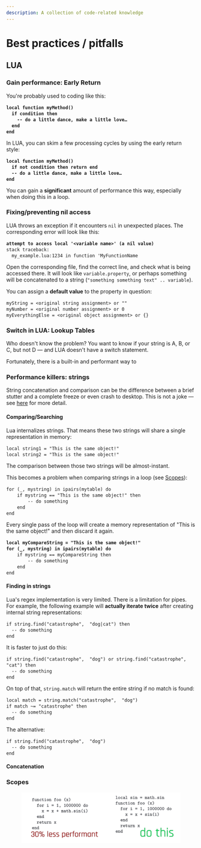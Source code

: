 ```yaml
---
description: A collection of code-related knowledge
---
```


# Best practices / pitfalls

## LUA

### Gain performance: Early Return

You're probably used to coding like this:

<pre><code><strong>local function myMethod()
</strong><strong>  if condition then 
</strong><strong>    -- do a little dance, make a little love…
</strong><strong>  end
</strong><strong>end
</strong></code></pre>

In LUA, you can skim a few processing cycles by using the early return style:&#x20;

<pre><code><strong>local function myMethod()
</strong><strong>  if not condition then return end
</strong><strong>  -- do a little dance, make a little love…
</strong><strong>end
</strong></code></pre>

You can gain a **significant** amount of performance this way, especially when doing this in a loop.&#x20;

### Fixing/preventing nil access

LUA throws an exception if it encounters `nil` in unexpected places. The corresponding error will look like this:

<pre><code><strong>attempt to access local '&#x3C;variable name>' (a nil value)
</strong>stack traceback: 
  my_example.lua:1234 in function 'MyFunctionName
</code></pre>

Open the corresponding file, find the correct line, and check what is being accessed there. It will look like `variable.property`, or perhaps something will be concatenated to a string (`"something something text" .. variable`).&#x20;

You can assign a **default value** to the property in question:&#x20;

```
myString = <original string assignment> or ""
myNumber = <original number assignment> or 0
myEverythingElse = <original object assignment> or {}
```

<!-- {% hint style="info" %}
While that won't solve any other problems, it will at least make the error go away.
{% endhint %} -->

### Switch in LUA: Lookup Tables

Who doesn't know the problem? You want to know if your string is A, B, or C, but not D — and LUA doesn't have a switch statement.&#x20;

Fortunately, there is a built-in and performant way to&#x20;

### Performance killers: strings

String concatenation and comparison can be the difference between a brief stutter and a complete freeze or even crash to desktop. This is not a joke — see [here](https://www.lua.org/gems/sample.pdf) for more detail.

#### Comparing/Searching

Lua internalizes strings. That means these two strings will share a single representation in memory:

```
local string1 = "This is the same object!"
local string2 = "This is the same object!"
```

The comparison between those two strings will be almost-instant.&#x20;

This becomes a problem when comparing strings in a loop (see [Scopes](scripting-best-practices-pitfalls.md#scopes)):

```
for (_, mystring) in ipairs(mytable) do
    if mystring == "This is the same object!" then
        -- do something
    end
end
```

Every single pass of the loop will create a memory representation of  "This is the same object!" and then discard it again.&#x20;

<pre><code><strong>local myCompareString = "This is the same object!"
</strong><strong>for (_, mystring) in ipairs(mytable) do
</strong>    if mystring == myCompareString then
        -- do something
    end
end
</code></pre>

<!-- {% hint style="success" %}
Takeaway:

If at all possible, define things outside the scope of loops!
{% endhint %} -->

#### Finding in strings

Lua's regex implementation is very limited. There is a limitation for pipes. For example, the following example will **actually iterate twice** after creating internal string representations:

```
if string.find("catastrophe",  "dog|cat") then 
  -- do something
end
```

It is faster to just do this:

```
if string.find("catastrophe",  "dog") or string.find("catastrophe",  "cat") then 
  -- do something
end
```

On top of that, `string.match` will return the entire string if no match is found:

```
local match = string.match("catastrophe",  "dog")
if match ~= "catastrophe" then
  -- do something
end
```

The alternative:

```
if string.find("catastrophe",  "dog")
  -- do something
end
```

<!-- {% hint style="success" %}
Takeaway:

* Avoid regex
* prefer `String.find()` over `String.match()`
{% endhint %} -->

#### Concatenation

<!-- {% hint style="info" %}
For a performance analysis of different kinds of string concatenation, check [here](https://dannyguo.medium.com/how-to-concatenate-strings-in-lua-d2164cc5922f).
{% endhint %} -->

### Scopes

<figure><img src="../../.gitbook/assets/lua_scope_performance.png" alt=""><figcaption></figcaption></figure>



